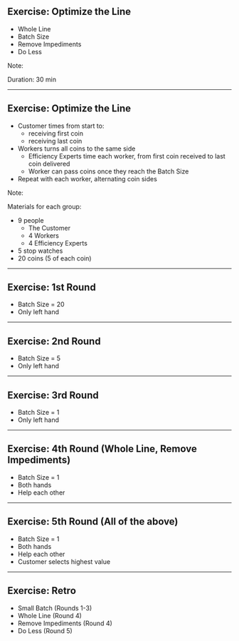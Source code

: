 ## Exercise: Optimize the Line

- Whole Line
- Batch Size
- Remove Impediments
- Do Less

Note:

Duration: 30 min

---

## Exercise: Optimize the Line

- Customer times from start to:
  - receiving first coin
  - receiving last coin
- Workers turns all coins to the same side
  - Efficiency Experts time each worker, from first coin received to last coin delivered
  - Worker can pass coins once they reach the Batch Size
- Repeat with each worker, alternating coin sides

Note:

Materials for each group:
- 9 people
  - The Customer
  - 4 Workers
  - 4 Efficiency Experts
- 5 stop watches
- 20 coins (5 of each coin)

---

## Exercise: 1st Round

- Batch Size = 20
- Only left hand

---

## Exercise: 2nd Round

- Batch Size = 5
- Only left hand

---

## Exercise: 3rd Round

- Batch Size = 1
- Only left hand

---

## Exercise: 4th Round (Whole Line, Remove Impediments)

- Batch Size = 1
- Both hands
- Help each other

---

## Exercise: 5th Round (All of the above)

- Batch Size = 1
- Both hands
- Help each other
- Customer selects highest value

---

## Exercise: Retro

- Small Batch (Rounds 1-3)
- Whole Line (Round 4)
- Remove Impediments (Round 4)
- Do Less (Round 5)
